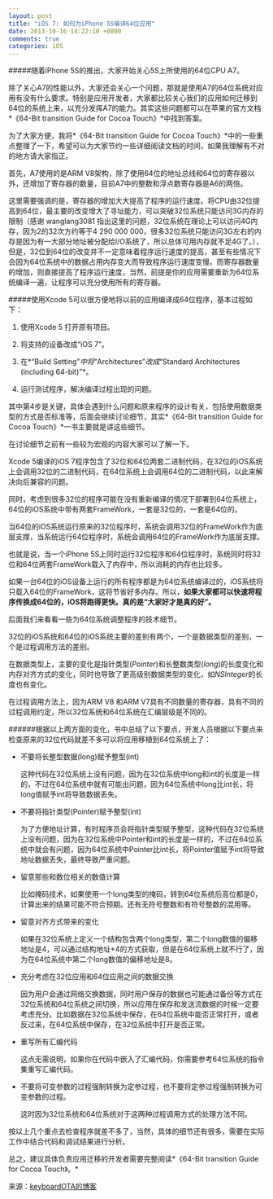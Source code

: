 ```yaml
---
layout: post
title: "iOS 7: 如何为iPhone 5S编译64位应用"
date: 2013-10-16 14:22:10 +0800
comments: true
categories: iOS
---
```


#####随着iPhone 5S的推出，大家开始关心5S上所使用的64位CPU A7。

除了关心A7的性能以外，大家还会关心一个问题，那就是使用A7的64位系统对应用有没有什么要求。特别是应用开发者，大家都比较关心我们的应用如何迁移到64位的系统上来，以充分发挥A7的能力。其实这些问题都可以在苹果的官方文档*《64-Bit transition Guide for Cocoa Touch》*中找到答案。

为了大家方便，我将*《64-Bit transition Guide for Cocoa Touch》*中的一些重点整理了一下，希望可以为大家节约一些详细阅读文档的时间，如果我理解有不对的地方请大家指正。

首先，A7使用的是ARM V8架构，除了使用64位的地址总线和64位的寄存器以外，还增加了寄存器的数量，目前A7中的整数和浮点数寄存器是A6的两倍。

这里需要强调的是，寄存器的增加大大提高了程序的运行速度。将CPU由32位提高到64位，最主要的改变增大了寻址能力，可以突破32位系统只能访问3G内存的限制（感谢 wanglang3081 指出这里的问题，32位系统在理论上可以访问4G内存，因为2的32次方约等于4 290 000 000，很多32位系统只能访问3G左右的内存是因为有一大部分地址被分配给I/O系统了，所以总体可用内存就不足4G了。），但是，32位到64位的改变并不一定意味着程序运行速度的提高，甚至有些情况下会因为64位系统中的数据占用内存变大而导致程序运行速度变慢。而寄存器数量的增加，则直接提高了程序运行速度，当然，前提是你的应用需要重新为64位系统编译一遍，让程序可以充分使用所有的寄存器。

#####使用Xcode 5可以很方便地将以前的应用编译成64位程序，基本过程如下：

1. 使用Xcode 5 打开原有项目。

2. 将支持的设备改成“iOS 7”。

3. 在*“Build Setting”*中将*“Architectures”*改成*“Standard Architectures (including 64-bit)”*。

4. 运行测试程序，解决编译过程出现的问题。

其中第4步是关键，具体会遇到什么问题和原来程序的设计有关，包括使用数据类型的方式是否标准等，后面会继续讨论细节，其实*《64-Bit transition Guide for Cocoa Touch》*一书主要就是讲这些细节。

在讨论细节之前有一些较为宏观的内容大家可以了解一下。

Xcode 5编译的iOS 7程序包含了32位和64位两套二进制代码，在32位的iOS系统上会调用32位的二进制代码，在64位系统上会调用64位的二进制代码，以此来解决向后兼容的问题。

同时，考虑到很多32位的程序可能在没有重新编译的情况下部署到64位系统上，64位的iOS系统中带有两套FrameWork，一套是32位的，一套是64位的。

当64位的iOS系统运行原来的32位程序时，系统会调用32位的FrameWork作为底层支撑，当系统运行64位程序时，系统会调用64位的FrameWork作为底层支撑。

也就是说，当一个iPhone 5S上同时运行32位程序和64位程序时，系统同时将32位和64位两套FrameWork载入了内存中，所以消耗的内存也比较多。

如果一台64位的iOS设备上运行的所有程序都是为64位系统编译过的，iOS系统将只载入64位的FrameWork，这将节省好多内存。所以，**如果大家都可以快速将程序传换成64位的，iOS将跑得更快。真的是“大家好才是真的好”。**


后面我们来看看一些为64位系统调整程序的技术细节。

32位的iOS系统和64位的iOS系统主要的差别有两个，一个是数据类型的差别，一个是过程调用方法的差别。

在数据类型上，主要的变化是指针类型(*Pointer*)和长整数类型(*long*)的长度变化和内存对齐方式的变化，同时也导致了更高级别数据类型的变化，如*NSInteger*的长度也有变化。

在过程调用方法上，因为ARM V8 和ARM V7具有不同数量的寄存器，具有不同的过程调用约定，所以32位系统和64位系统在汇编层级是不同的。

######根据以上两方面的变化，书中总结了以下要点，开发人员根据以下要点来检查原来的32位代码就差不多可以将应用移植到64位系统上了：

* 不要将长整型数据(long)赋予整型(int)

  这种代码在32位系统上没有问题，因为在32位系统中long和int的长度是一样的，不过在64位系统中就有可能出问题，因为64位系统中long比int长，将long值赋予int将导致数据丢失。

* 不要将指针类型(Pointer)赋予整型(int)

  为了方便地址计算，有时程序员会将指针类型赋予整型，这种代码在32位系统上没有问题，因为在32位系统中Pointer和int的长度是一样的，不过在64位系统中就会有问题，因为64位系统中Pointer比int长，将Pointer值赋予int将导致地址数据丢失，最终导致严重问题。

* 留意那些和数位相关的数值计算

  比如掩码技术，如果使用一个long类型的掩码，转到64位系统后高位都是0，计算出来的结果可能不符合预期。还有无符号整数和有符号整数的混用等。

* 留意对齐方式带来的变化

  如果在32位系统上定义一个结构包含两个long类型，第二个long数值的偏移地址是4，可以通过结构地址+4的方式获取，但是在64位系统上就不行了，因为在64位系统中第二个long数值的偏移地址是8。

* 充分考虑在32位应用和64位应用之间的数据交换

  因为用户会通过网络交换数据，同时用户保存的数据也可能通过备份等方式在32位系统和64位系统之间切换，所以应用在保存和发送流数据的时候一定要考虑充分。比如数据在32位系统中保存，在64位系统中能否正常打开，或者反过来，在64位系统中保存，在32位系统中打开是否正常。

* 重写所有汇编代码

  这点无需说明，如果你在代码中嵌入了汇编代码，你需要参考64位系统的指令集重写汇编代码。

* 不要将可变参数的过程强制转换为定参过程，也不要将定参过程强制转换为可变参数的过程。

  这时因为32位系统和64位系统对于这两种过程调用方式的处理方法不同。



按以上几个重点去检查程序就差不多了，当然，具体的细节还有很多，需要在实际工作中结合代码和调试结果进行分析。

总之，建议具体负责应用迁移的开发者需要完整阅读*《64-Bit transition Guide for Cocoa Touch》。*


来源：[keyboardOTA的博客](http://blog.csdn.net/keyboardota/article/details/11993883)